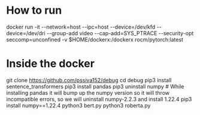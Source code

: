 # How to run
docker run -it --network=host --ipc=host --device=/dev/kfd --device=/dev/dri --group-add video --cap-add=SYS_PTRACE --security-opt seccomp=unconfined -v $HOME/dockerx:/dockerx rocm/pytorch:latest

# Inside the docker
git clone https://github.com/pssiva152/debug
cd debug
pip3 install sentence_transformers
pip3 install pandas
pip3 uninstall numpy # While installing pandas it will bump up the numpy version so it will throw incompatible errors, so we will uninstall numpy-2.2.3 and install 1.22.4
pip3 install numpy==1.22.4
python3 bert.py
python3 roberta.py
